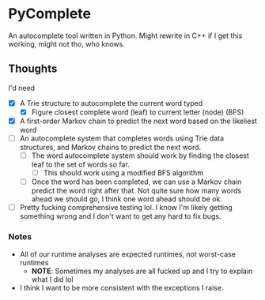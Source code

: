# PyComplete

An autocomplete tool written in Python. Might rewrite in C++ if I get this working, might not tho, who knows.

## Thoughts
I'd need
- [x] A Trie structure to autocomplete the current word typed
    - [x] Figure closest complete word (leaf) to current letter (node) (BFS) 
- [x] A first-order Markov chain to predict the next word based on the likeliest word
- [ ] An autocomplete system that completes words using Trie data structures, and Markov chains to predict the next word.
    - [ ] The word autocomplete system should work by finding the closest leaf to the set of words so far.
        - [ ] This should work using a modified BFS algorithm
    - [ ] Once the word has been completed, we can use a Markov chain predict the word right after that. Not quite sure how many words ahead we should go, I think one word ahead should be ok.
- [ ] Pretty fucking comprehensive testing lol. I know I'm likely getting something wrong and I don't want to get any hard to fix bugs.

### Notes
- All of our runtime analyses are expected runtimes, not worst-case runtimes 
    - **NOTE**: Sometimes my analyses are all fucked up and I try to explain what I did lol
- I think I want to be more consistent with the exceptions I raise.
